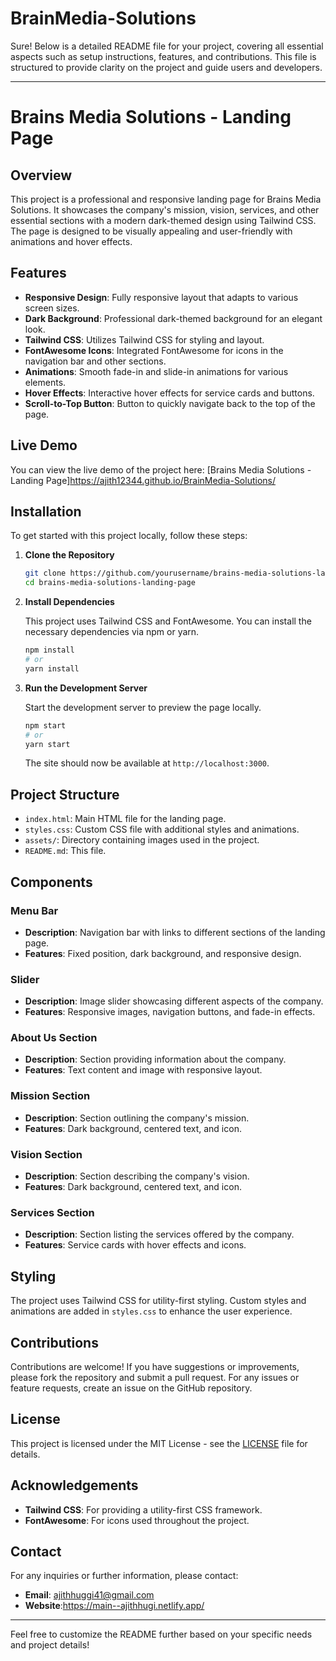 # BrainMedia-Solutions
Sure! Below is a detailed README file for your project, covering all essential aspects such as setup instructions, features, and contributions. This file is structured to provide clarity on the project and guide users and developers.

---

# Brains Media Solutions - Landing Page

## Overview

This project is a professional and responsive landing page for Brains Media Solutions. It showcases the company's mission, vision, services, and other essential sections with a modern dark-themed design using Tailwind CSS. The page is designed to be visually appealing and user-friendly with animations and hover effects.

## Features

- **Responsive Design**: Fully responsive layout that adapts to various screen sizes.
- **Dark Background**: Professional dark-themed background for an elegant look.
- **Tailwind CSS**: Utilizes Tailwind CSS for styling and layout.
- **FontAwesome Icons**: Integrated FontAwesome for icons in the navigation bar and other sections.
- **Animations**: Smooth fade-in and slide-in animations for various elements.
- **Hover Effects**: Interactive hover effects for service cards and buttons.
- **Scroll-to-Top Button**: Button to quickly navigate back to the top of the page.

## Live Demo

You can view the live demo of the project here: [Brains Media Solutions - Landing Page]https://ajith12344.github.io/BrainMedia-Solutions/

## Installation

To get started with this project locally, follow these steps:

1. **Clone the Repository**

   ```bash
   git clone https://github.com/yourusername/brains-media-solutions-landing-page.git
   cd brains-media-solutions-landing-page
   ```

2. **Install Dependencies**

   This project uses Tailwind CSS and FontAwesome. You can install the necessary dependencies via npm or yarn.

   ```bash
   npm install
   # or
   yarn install
   ```

3. **Run the Development Server**

   Start the development server to preview the page locally.

   ```bash
   npm start
   # or
   yarn start
   ```

   The site should now be available at `http://localhost:3000`.

## Project Structure

- `index.html`: Main HTML file for the landing page.
- `styles.css`: Custom CSS file with additional styles and animations.
- `assets/`: Directory containing images used in the project.
- `README.md`: This file.

## Components

### Menu Bar

- **Description**: Navigation bar with links to different sections of the landing page.
- **Features**: Fixed position, dark background, and responsive design.

### Slider

- **Description**: Image slider showcasing different aspects of the company.
- **Features**: Responsive images, navigation buttons, and fade-in effects.

### About Us Section

- **Description**: Section providing information about the company.
- **Features**: Text content and image with responsive layout.

### Mission Section

- **Description**: Section outlining the company's mission.
- **Features**: Dark background, centered text, and icon.

### Vision Section

- **Description**: Section describing the company's vision.
- **Features**: Dark background, centered text, and icon.

### Services Section

- **Description**: Section listing the services offered by the company.
- **Features**: Service cards with hover effects and icons.

## Styling

The project uses Tailwind CSS for utility-first styling. Custom styles and animations are added in `styles.css` to enhance the user experience.

## Contributions

Contributions are welcome! If you have suggestions or improvements, please fork the repository and submit a pull request. For any issues or feature requests, create an issue on the GitHub repository.

## License

This project is licensed under the MIT License - see the [LICENSE](LICENSE) file for details.

## Acknowledgements

- **Tailwind CSS**: For providing a utility-first CSS framework.
- **FontAwesome**: For icons used throughout the project.

## Contact

For any inquiries or further information, please contact:

- **Email**: ajithhuggi41@gmail.com
- **Website**:https://main--ajithhugi.netlify.app/

---

Feel free to customize the README further based on your specific needs and project details!
